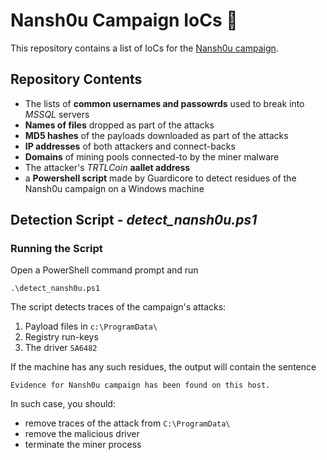 # Nansh0u Campaign IoCs 🐢

This repository contains a list of IoCs for the [Nansh0u campaign](link_to_post).

## Repository Contents 
* The lists of **common usernames and passowrds** used to break into _MSSQL_ servers
* **Names of files** dropped as part of the attacks
* **MD5 hashes** of the payloads downloaded as part of the attacks
* **IP addresses** of both attackers and connect-backs
* **Domains** of mining pools connected-to by the miner malware
* The attacker's *TRTLCoin* **aallet address** 
* a **Powershell script** made by Guardicore to detect residues of the Nansh0u campaign on a Windows machine

## Detection Script - *detect_nansh0u.ps1*
### Running the Script
Open a PowerShell command prompt and run
```
.\detect_nansh0u.ps1
```
The script detects traces of the campaign's attacks:
1. Payload files in `c:\ProgramData\`
2. Registry run-keys
3. The driver `SA6482`

If the machine has any such residues, the output will contain the sentence 
```
Evidence for Nansh0u campaign has been found on this host.
```
In such case, you should:
* remove traces of the attack from `C:\ProgramData\`
* remove the malicious driver
* terminate the miner process
